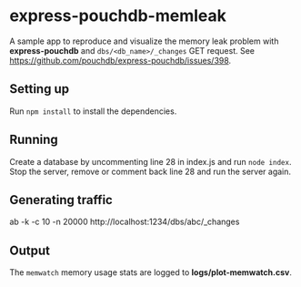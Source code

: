 # express-pouchdb-memleak

A sample app to reproduce and visualize the memory leak problem with **express-pouchdb**
and `dbs/<db_name>/_changes` GET request. See https://github.com/pouchdb/express-pouchdb/issues/398.

## Setting up

Run `npm install` to install the dependencies.

## Running

Create a database by uncommenting line 28 in index.js and run `node index`.
Stop the server, remove or comment back line 28 and run the server again. 


## Generating traffic

ab -k -c 10 -n 20000 http://localhost:1234/dbs/abc/_changes

## Output

The `memwatch` memory usage stats are logged to **logs/plot-memwatch.csv**.
